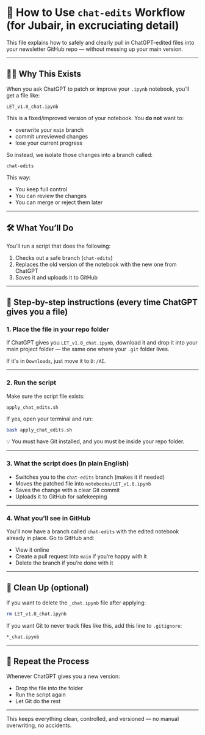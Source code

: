 
# 🧠 How to Use `chat-edits` Workflow (for Jubair, in excruciating detail)

This file explains how to safely and clearly pull in ChatGPT-edited files into your newsletter GitHub repo — without messing up your main version.

---

## 👩‍🔬 Why This Exists

When you ask ChatGPT to patch or improve your `.ipynb` notebook, you’ll get a file like:

```
LET_v1.8_chat.ipynb
```

This is a fixed/improved version of your notebook. You **do not** want to:
- overwrite your `main` branch
- commit unreviewed changes
- lose your current progress

So instead, we isolate those changes into a branch called:

```
chat-edits
```

This way:
- You keep full control
- You can review the changes
- You can merge or reject them later

---

## 🛠 What You’ll Do

You’ll run a script that does the following:

1. Checks out a safe branch (`chat-edits`)
2. Replaces the old version of the notebook with the new one from ChatGPT
3. Saves it and uploads it to GitHub

---

## 🧾 Step-by-step instructions (every time ChatGPT gives you a file)

### 1. Place the file in your repo folder

If ChatGPT gives you `LET_v1.8_chat.ipynb`, download it and drop it into your main project folder — the same one where your `.git` folder lives.

If it's in `Downloads`, just move it to `D:/AI`.

---

### 2. Run the script

Make sure the script file exists:
```
apply_chat_edits.sh
```

If yes, open your terminal and run:

```bash
bash apply_chat_edits.sh
```

💡 You must have Git installed, and you must be inside your repo folder.

---

### 3. What the script does (in plain English)

- Switches you to the `chat-edits` branch (makes it if needed)
- Moves the patched file into `notebooks/LET_v1.8.ipynb`
- Saves the change with a clear Git commit
- Uploads it to GitHub for safekeeping

---

### 4. What you’ll see in GitHub

You’ll now have a branch called `chat-edits` with the edited notebook already in place. Go to GitHub and:
- View it online
- Create a pull request into `main` if you’re happy with it
- Delete the branch if you’re done with it

---

## 🧹 Clean Up (optional)

If you want to delete the `_chat.ipynb` file after applying:
```bash
rm LET_v1.8_chat.ipynb
```

If you want Git to never track files like this, add this line to `.gitignore`:

```
*_chat.ipynb
```

---

## 🔁 Repeat the Process

Whenever ChatGPT gives you a new version:
- Drop the file into the folder
- Run the script again
- Let Git do the rest

---

This keeps everything clean, controlled, and versioned — no manual overwriting, no accidents.

